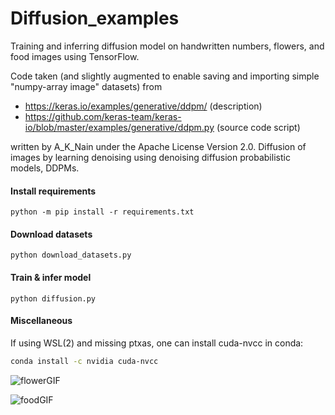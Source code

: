 # Diffusion_examples

Training and inferring diffusion model on handwritten numbers, flowers, and food images using TensorFlow. 

Code taken (and slightly augmented to enable saving and importing simple "numpy-array image" datasets) 
from 
- https://keras.io/examples/generative/ddpm/  (description)
- https://github.com/keras-team/keras-io/blob/master/examples/generative/ddpm.py  (source code script)

written by A_K_Nain under the Apache License Version 2.0.
Diffusion of images by learning denoising using denoising diffusion probabilistic models, DDPMs.

#### Install requirements
```
python -m pip install -r requirements.txt
````

#### Download datasets
```
python download_datasets.py
````

#### Train & infer model
```
python diffusion.py
````

#### Miscellaneous
If using WSL(2) and missing ptxas, one can install cuda-nvcc in conda:
```bash
conda install -c nvidia cuda-nvcc 
```



![flowerGIF](.github/images/flower_diffusion.gif)

![foodGIF](.github/images/food_diffusion.gif)